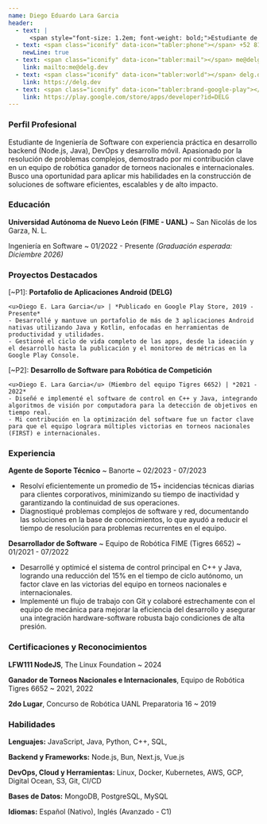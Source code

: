 ```yaml
---
name: Diego Eduardo Lara Garcia
header:
  - text: |
      <span style="font-size: 1.2em; font-weight: bold;">Estudiante de Ingeniería de Software | Desarrollador Backend</span>
  - text: <span class="iconify" data-icon="tabler:phone"></span> +52 81 8161 3659
    newLine: true
  - text: <span class="iconify" data-icon="tabler:mail"></span> me@delg.dev
    link: mailto:me@delg.dev
  - text: <span class="iconify" data-icon="tabler:world"></span> delg.dev
    link: https://delg.dev
  - text: <span class="iconify" data-icon="tabler:brand-google-play"></span> Portafolio en Google Play
    link: https://play.google.com/store/apps/developer?id=DELG
---
```


### Perfil Profesional

Estudiante de Ingeniería de Software con experiencia práctica en desarrollo backend (Node.js, Java), DevOps y desarrollo móvil. Apasionado por la resolución de problemas complejos, demostrado por mi contribución clave en un equipo de robótica ganador de torneos nacionales e internacionales. Busco una oportunidad para aplicar mis habilidades en la construcción de soluciones de software eficientes, escalables y de alto impacto.

### Educación

**Universidad Autónoma de Nuevo León (FIME - UANL)**
  ~ San Nicolás de los Garza, N. L.

Ingeniería en Software
  ~ 01/2022 - Presente *(Graduación esperada: Diciembre 2026)*

### Proyectos Destacados

[~P1]: **Portafolio de Aplicaciones Android (DELG)**

    <u>Diego E. Lara Garcia</u> | *Publicado en Google Play Store, 2019 - Presente*
    - Desarrollé y mantuve un portafolio de más de 3 aplicaciones Android nativas utilizando Java y Kotlin, enfocadas en herramientas de productividad y utilidades.
    - Gestioné el ciclo de vida completo de las apps, desde la ideación y el desarrollo hasta la publicación y el monitoreo de métricas en la Google Play Console.

[~P2]: **Desarrollo de Software para Robótica de Competición**

    <u>Diego E. Lara Garcia</u> (Miembro del equipo Tigres 6652) | *2021 - 2022*
    - Diseñé e implementé el software de control en C++ y Java, integrando algoritmos de visión por computadora para la detección de objetivos en tiempo real.
    - Mi contribución en la optimización del software fue un factor clave para que el equipo lograra múltiples victorias en torneos nacionales (FIRST) e internacionales.

### Experiencia

**Agente de Soporte Técnico**
  ~ Banorte
  ~ 02/2023 - 07/2023

- Resolví eficientemente un promedio de 15+ incidencias técnicas diarias para clientes corporativos, minimizando su tiempo de inactividad y garantizando la continuidad de sus operaciones.
- Diagnostiqué problemas complejos de software y red, documentando las soluciones en la base de conocimientos, lo que ayudó a reducir el tiempo de resolución para problemas recurrentes en el equipo.

**Desarrollador de Software**
  ~ Equipo de Robótica FIME (Tigres 6652)
  ~ 01/2021 - 07/2022

- Desarrollé y optimicé el sistema de control principal en C++ y Java, logrando una reducción del 15% en el tiempo de ciclo autónomo, un factor clave en las victorias del equipo en torneos nacionales e internacionales.
- Implementé un flujo de trabajo con Git y colaboré estrechamente con el equipo de mecánica para mejorar la eficiencia del desarrollo y asegurar una integración hardware-software robusta bajo condiciones de alta presión.

### Certificaciones y Reconocimientos

**LFW111 NodeJS**, The Linux Foundation
  ~ 2024

**Ganador de Torneos Nacionales e Internacionales**, Equipo de Robótica Tigres 6652
  ~ 2021, 2022

**2do Lugar**, Concurso de Robótica UANL Preparatoria 16
  ~ 2019

### Habilidades

**Lenguajes:** <span class="iconify" data-icon="logos:javascript"></span> JavaScript, <span class="iconify" data-icon="logos:java"></span> Java, <span class="iconify" data-icon="logos:python"></span> Python, <span class="iconify" data-icon="logos:c-plusplus"></span> C++, <span class="iconify" data-icon="logos:mysql"></span> SQL,

**Backend y Frameworks:** <span class="iconify" data-icon="logos:nodejs-icon">
</span> Node.js, <span class="iconify" data-icon="logos:bun"></span> Bun,
<span class="iconify" data-icon="logos:nextjs-icon"></span> Next.js, 
<span class="iconify" data-icon="logos:vue"></span> Vue.js

**DevOps, Cloud y Herramientas:** <span class="iconify" data-icon="logos:linux-tux"></span> Linux, <span class="iconify" data-icon="logos:docker-icon"></span> Docker, <span class="iconify" data-icon="logos:kubernetes"></span> Kubernetes, <span class="iconify" data-icon="logos:aws"></span> AWS, <span class="iconify" data-icon="logos:google-cloud"></span> GCP, <span class="iconify" data-icon="logos:digital-ocean"></span> Digital Ocean, <span class="iconify" data-icon="logos:aws-s3"></span> S3, <span class="iconify" data-icon="logos:git-icon"></span> Git, CI/CD

**Bases de Datos:** <span class="iconify" data-icon="logos:mongodb-icon"></span> MongoDB, <span class="iconify" data-icon="logos:postgresql"></span> PostgreSQL, <span class="iconify" data-icon="logos:mysql"></span> MySQL

**Idiomas:** Español (Nativo), Inglés (Avanzado - C1)